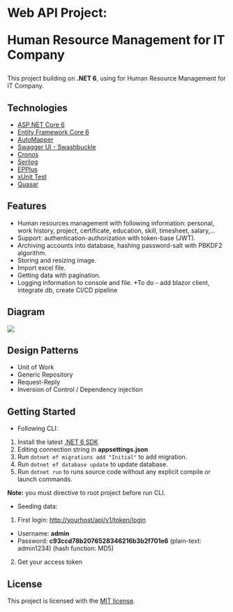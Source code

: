 ﻿# Web API Project:<p/>Human Resource Management for IT Company

This project building on **.NET 6**, using for Human Resource Management for IT Company.

## Technologies

* [ASP.NET Core 6](https://docs.microsoft.com/en-us/aspnet/core/release-notes/aspnetcore-6.0?view=aspnetcore-6.0)
* [Entity Framework Core 6](https://docs.microsoft.com/en-us/ef/core/)
* [AutoMapper](https://automapper.org/)
* [Swagger UI - Swashbuckle](https://github.com/domaindrivendev/Swashbuckle.AspNetCore)
* [Cronos](https://github.com/HangfireIO/Cronos)
* [Serilog](https://serilog.net/)
* [EPPlus](https://github.com/EPPlusSoftware/EPPlus)
* [xUnit Test](https://xunit.net/)
* [Quasar](https://quasar.dev/)

## Features
* Human resources management with following information: personal, work history, project, certificate, education, skill, timesheet, salary,...
* Support: authentication-authorization with token-base (JWT).
* Archiving accounts into database, hashing password-salt with PBKDF2 algorithm.
* Storing and resizing image.
* Import excel file.
* Getting data with pagination.
* Logging information to console and file.
*To do - add blazor client, integrate db, create CI/CD pipeline

## Diagram

![](/Docs/diagram.png)

## Design Patterns

* Unit of Work
* Generic Repository
* Request-Reply
* Inversion of Control / Dependency injection

## Getting Started

* Following CLI:

1. Install the latest [.NET 6 SDK](https://dotnet.microsoft.com/en-us/download)
2. Editing connection string in **appsettings.json**
3. Run `dotnet ef migrations add "Initial"` to add migration.
4. Run `dotnet ef database update` to update database.
5. Run `dotnet run` to runs source code without any explicit compile or launch commands.

**Note:** you must directive to root project before run CLI.

* Seeding data: 

1. First login: [http://yourhost/api/v1/token/login]()
 + Username: **admin**
 + Password: **c93ccd78b2076528346216b3b2f701e6** (plain-text: admin1234) (hash function: MD5)
2. Get your access token

## License

This project is licensed with the [MIT license](LICENSE).